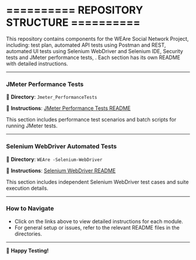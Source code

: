 ========== REPOSITORY STRUCTURE ==========
=

This repository contains components for the WEAre Social Network Project, including: test plan, automated API tests using Postman and REST, automated UI tests using Selenium WebDriver and Selenium IDE, Security tests and JMeter performance tests, . Each section has its own README with detailed instructions.

---

### **JMeter Performance Tests**
📂 **Directory**: `Jmeter_PerformanceTests`

📄 **Instructions**: [JMeter Performance Tests README](https://github.com/A61-QA-Team-I/WEAre-Social-Network-Project/blob/main/Jmeter_PerformanceTests/README.md#-instructions-)

This section includes performance test scenarios and batch scripts for running JMeter tests.

---

### **Selenium WebDriver Automated Tests**
📂 **Directory**: `WEAre -Selenium-WebDriver`

📄 **Instructions**: [Selenium WebDriver README](https://github.com/A61-QA-Team-I/WEAre-Social-Network-Project/blob/main/WEAre%20-Selenium-WebDriver/README.md#-selenium-test-suite-)

This section includes independent Selenium WebDriver test cases and suite execution details.

---

### **How to Navigate**
- Click on the links above to view detailed instructions for each module.
- For general setup or issues, refer to the relevant README files in the directories.

---

🌟 **Happy Testing!**
